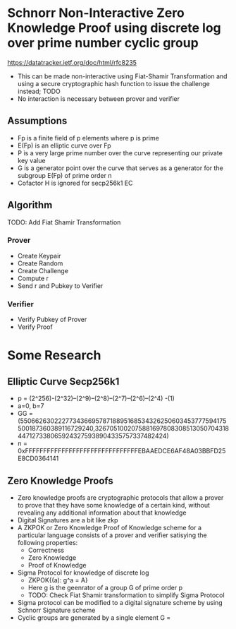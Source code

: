 
# Schnorr Non-Interactive Zero Knowledge Proof using discrete log over prime number cyclic group 

https://datatracker.ietf.org/doc/html/rfc8235

- This can be made non-interactive using Fiat-Shamir Transformation and using a secure cryptographic hash function to issue the challenge instead; TODO
- No interaction is necessary between prover and verifier

## Assumptions

- Fp is a finite field of p elements where p is prime
- E(Fp) is an elliptic curve over Fp
- P is a very large prime number over the curve representing our private key value
- G is a generator point over the curve that serves as a generator for the subgroup E(Fp) of prime order n
- Cofactor H is ignored for secp256k1 EC


## Algorithm 
TODO: Add Fiat Shamir Transformation

### Prover

- Create Keypair
- Create Random
- Create Challenge
- Compute r 
- Send r and Pubkey to Verifier


### Verifier

- Verify Pubkey of Prover
- Verify Proof



# Some Research

## Elliptic Curve Secp256k1
- p = (2^256)-(2^32)–(2^9)–(2^8)–(2^7)–(2^6)–(2^4) -(1)
- a=0, b=7
- GG =(55066263022277343669578718895168534326250603453777594175500187360389116729240,32670510020758816978083085130507043184471273380659243275938904335757337482424)
- n = 0xFFFFFFFFFFFFFFFFFFFFFFFFFFFFFFFEBAAEDCE6AF48A03BBFD25E8CD0364141



## Zero Knowledge Proofs 
- Zero knowledge proofs are cryptographic protocols that allow a prover to prove that they have some knowledge of a certain kind, without revealing any additional information about that knowledge
- Digital Signatures are a bit like zkp
- A ZKPOK or Zero Knowledge Proof of Knowledge scheme for a particular language consists of a prover and verifier satisying the following properties:
    - Correctness
    - Zero Knowledge
    - Proof of Knowledge
- Sigma Protocol for knowledge of discrete log
    - ZKPOK{(a): g^a = A}
    - Here g is the geenrator of a group G of prime order p 
    - TODO: Check Fiat Shamir transformation to simplify Sigma Protocol
- Sigma protocol can be modified to a digital signature scheme by using Schnorr Signature scheme
- Cyclic groups are generated by a single element G = <x>